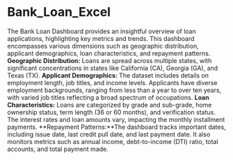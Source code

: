 # Bank_Loan_Excel

The Bank Loan Dashboard provides an insightful overview of loan applications, highlighting key metrics and trends. 
This dashboard encompasses various dimensions such as geographic distribution, applicant demographics, loan characteristics, and repayment patterns.
**Geographic Distribution:** Loans are spread across multiple states, with significant concentrations in states like California (CA), Georgia (GA), and Texas (TX).
**Applicant Demographics:** The dataset includes details on employment length, job titles, and income levels. 
Applicants have diverse employment backgrounds, ranging from less than a year to over ten years, with varied job titles reflecting a broad spectrum of occupations.
**Loan Characteristics:** Loans are categorized by grade and sub-grade, home ownership status, term length (36 or 60 months), and verification status. The interest rates and loan amounts vary, impacting the monthly installment payments.
**Repayment Patterns:**The dashboard tracks important dates, including issue date, last credit pull date, and last payment date. 
It also monitors metrics such as annual income, debt-to-income (DTI) ratio, total accounts, and total payment made.

